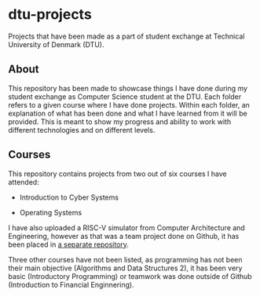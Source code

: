 # dtu-projects
Projects that have been made as a part of student exchange at Technical University of Denmark (DTU).

## About
This repository has been made to showcase things I have done during my student exchange as Computer Science student at the DTU. Each folder refers to a given course where I have done projects. Within each folder, an explanation of what has been done and what I have learned from it will be provided. This is meant to show my progress and ability to work with different technologies and on different levels. 

## Courses

This repository contains projects from two out of six courses I have attended:

* Introduction to Cyber Systems

* Operating Systems

I have also uploaded a RISC-V simulator from Computer Architecture and Engineering, however as that was a team project done on Github, it has been placed in [a separate repository](https://github.com/binarily/Risc-V-Java-Simulator).

Three other courses have not been listed, as programming has not been their main objective (Algorithms and Data Structures 2), it has been very basic (Introductory Programming) or teamwork was done outside of Github (Introduction to Financial Enginnering).
